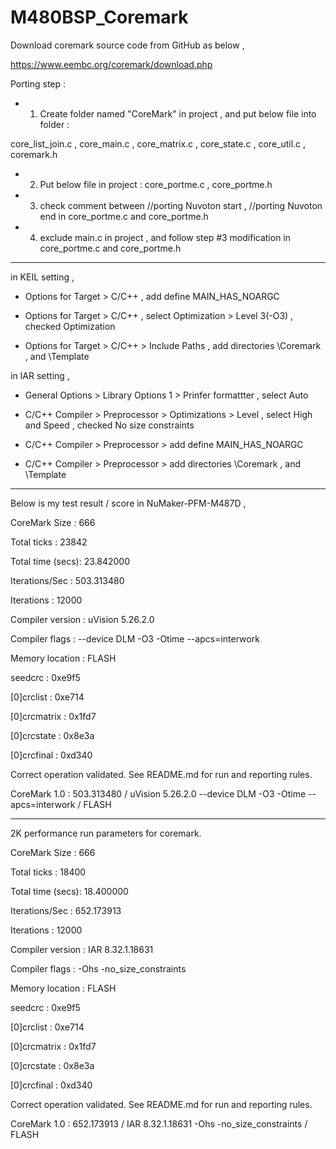 # M480BSP_Coremark

Download coremark source code from GitHub as below , 

https://www.eembc.org/coremark/download.php

Porting step : 

- 1. Create folder named "CoreMark" in project , and put below file into folder : 

core_list_join.c , core_main.c , core_matrix.c , core_state.c  , core_util.c , coremark.h 

- 2. Put below file in project : core_portme.c , core_portme.h 

- 3. check comment between //porting Nuvoton start , //porting Nuvoton end in core_portme.c and core_portme.h

- 4. exclude main.c in project , and follow step #3 modification in core_portme.c and core_portme.h

-------------------------------------------------------------
in KEIL setting , 

- Options for Target > C/C++ , add define MAIN_HAS_NOARGC

- Options for Target > C/C++ , select Optimization > Level 3(-O3) , checked Optimization

- Options for Target > C/C++ > Include Paths  , add directories \Coremark , and \Template


in IAR setting , 

- General Options > Library Options 1 > Prinfer formattter , select Auto

- C/C++ Compiler > Preprocessor > Optimizations > Level , select High and Speed , checked No size constraints

- C/C++ Compiler > Preprocessor > add define MAIN_HAS_NOARGC

- C/C++ Compiler > Preprocessor > add directories \Coremark , and \Template

-------------------------------------------------------------
Below is my test result / score in NuMaker-PFM-M487D , 

CoreMark Size    : 666

Total ticks      : 23842

Total time (secs): 23.842000

Iterations/Sec   : 503.313480

Iterations       : 12000

Compiler version : uVision 5.26.2.0

Compiler flags   : --device DLM -O3 -Otime --apcs=interwork

Memory location  : FLASH

seedcrc          : 0xe9f5

[0]crclist       : 0xe714

[0]crcmatrix     : 0x1fd7

[0]crcstate      : 0x8e3a

[0]crcfinal      : 0xd340

Correct operation validated. See README.md for run and reporting rules.

CoreMark 1.0 : 503.313480 / uVision 5.26.2.0 --device DLM -O3 -Otime --apcs=interwork / FLASH

-------------------------------------------------------------

2K performance run parameters for coremark.

CoreMark Size    : 666

Total ticks      : 18400

Total time (secs): 18.400000

Iterations/Sec   : 652.173913

Iterations       : 12000

Compiler version : IAR 8.32.1.18631

Compiler flags   : -Ohs -no_size_constraints

Memory location  : FLASH

seedcrc          : 0xe9f5

[0]crclist       : 0xe714

[0]crcmatrix     : 0x1fd7

[0]crcstate      : 0x8e3a

[0]crcfinal      : 0xd340

Correct operation validated. See README.md for run and reporting rules.

CoreMark 1.0 : 652.173913 / IAR 8.32.1.18631 -Ohs -no_size_constraints / FLASH


